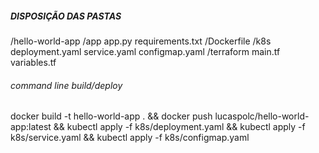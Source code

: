 ##### DISPOSIÇÃO DAS PASTAS

/hello-world-app
    /app
        app.py
        requirements.txt
    /Dockerfile
    /k8s
        deployment.yaml
        service.yaml
        configmap.yaml
    /terraform
        main.tf
        variables.tf

###### command line build/deploy

docker build -t hello-world-app . && docker push lucaspolc/hello-world-app:latest && kubectl apply -f k8s/deployment.yaml && kubectl apply -f k8s/service.yaml && kubectl apply -f k8s/configmap.yaml
